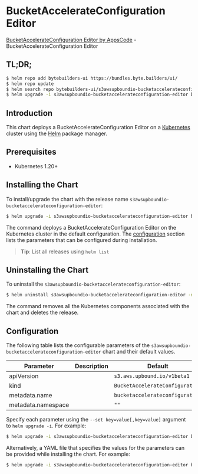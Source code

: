 # BucketAccelerateConfiguration Editor

[BucketAccelerateConfiguration Editor by AppsCode](https://byte.builders) - BucketAccelerateConfiguration Editor

## TL;DR;

```bash
$ helm repo add bytebuilders-ui https://bundles.byte.builders/ui/
$ helm repo update
$ helm search repo bytebuilders-ui/s3awsupboundio-bucketaccelerateconfiguration-editor --version=v0.4.18
$ helm upgrade -i s3awsupboundio-bucketaccelerateconfiguration-editor bytebuilders-ui/s3awsupboundio-bucketaccelerateconfiguration-editor -n default --create-namespace --version=v0.4.18
```

## Introduction

This chart deploys a BucketAccelerateConfiguration Editor on a [Kubernetes](http://kubernetes.io) cluster using the [Helm](https://helm.sh) package manager.

## Prerequisites

- Kubernetes 1.20+

## Installing the Chart

To install/upgrade the chart with the release name `s3awsupboundio-bucketaccelerateconfiguration-editor`:

```bash
$ helm upgrade -i s3awsupboundio-bucketaccelerateconfiguration-editor bytebuilders-ui/s3awsupboundio-bucketaccelerateconfiguration-editor -n default --create-namespace --version=v0.4.18
```

The command deploys a BucketAccelerateConfiguration Editor on the Kubernetes cluster in the default configuration. The [configuration](#configuration) section lists the parameters that can be configured during installation.

> **Tip**: List all releases using `helm list`

## Uninstalling the Chart

To uninstall the `s3awsupboundio-bucketaccelerateconfiguration-editor`:

```bash
$ helm uninstall s3awsupboundio-bucketaccelerateconfiguration-editor -n default
```

The command removes all the Kubernetes components associated with the chart and deletes the release.

## Configuration

The following table lists the configurable parameters of the `s3awsupboundio-bucketaccelerateconfiguration-editor` chart and their default values.

|     Parameter      | Description |                  Default                   |
|--------------------|-------------|--------------------------------------------|
| apiVersion         |             | <code>s3.aws.upbound.io/v1beta1</code>     |
| kind               |             | <code>BucketAccelerateConfiguration</code> |
| metadata.name      |             | <code>bucketaccelerateconfiguration</code> |
| metadata.namespace |             | <code>""</code>                            |


Specify each parameter using the `--set key=value[,key=value]` argument to `helm upgrade -i`. For example:

```bash
$ helm upgrade -i s3awsupboundio-bucketaccelerateconfiguration-editor bytebuilders-ui/s3awsupboundio-bucketaccelerateconfiguration-editor -n default --create-namespace --version=v0.4.18 --set apiVersion=s3.aws.upbound.io/v1beta1
```

Alternatively, a YAML file that specifies the values for the parameters can be provided while
installing the chart. For example:

```bash
$ helm upgrade -i s3awsupboundio-bucketaccelerateconfiguration-editor bytebuilders-ui/s3awsupboundio-bucketaccelerateconfiguration-editor -n default --create-namespace --version=v0.4.18 --values values.yaml
```
